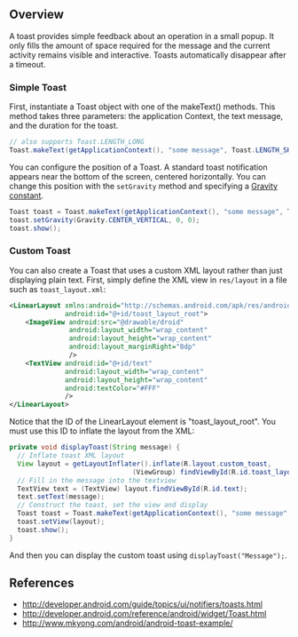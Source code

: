 ## Overview

A toast provides simple feedback about an operation in a small popup. It only fills the amount of space required for the message and the current activity remains visible and interactive. Toasts automatically disappear after a timeout.

### Simple Toast

First, instantiate a Toast object with one of the makeText() methods. This method takes three parameters: the application Context, the text message, and the duration for the toast. 

```java
// also supports Toast.LENGTH_LONG
Toast.makeText(getApplicationContext(), "some message", Toast.LENGTH_SHORT).show();
```

You can configure the position of a Toast. A standard toast notification appears near the bottom of the screen, centered horizontally. You can change this position with the `setGravity` method and specifying a [Gravity constant](http://developer.android.com/reference/android/view/Gravity.html).

```java
Toast toast = Toast.makeText(getApplicationContext(), "some message", Toast.LENGTH_SHORT);
toast.setGravity(Gravity.CENTER_VERTICAL, 0, 0);
toast.show();
```

### Custom Toast

You can also create a Toast that uses a custom XML layout rather than just displaying plain text. First, simply define the XML view in `res/layout` in a file such as `toast_layout.xml`:

```xml
<LinearLayout xmlns:android="http://schemas.android.com/apk/res/android"
              android:id="@+id/toast_layout_root">
    <ImageView android:src="@drawable/droid"
               android:layout_width="wrap_content"
               android:layout_height="wrap_content"
               android:layout_marginRight="8dp"
               />
    <TextView android:id="@+id/text"
              android:layout_width="wrap_content"
              android:layout_height="wrap_content"
              android:textColor="#FFF"
              />
</LinearLayout>
```

Notice that the ID of the LinearLayout element is "toast_layout_root". You must use this ID to inflate the layout from the XML:

```java
private void displayToast(String message) {
  // Inflate toast XML layout
  View layout = getLayoutInflater().inflate(R.layout.custom_toast,
                               (ViewGroup) findViewById(R.id.toast_layout_root));
  // Fill in the message into the textview
  TextView text = (TextView) layout.findViewById(R.id.text);
  text.setText(message); 
  // Construct the toast, set the view and display
  Toast toast = Toast.makeText(getApplicationContext(), "some message", Toast.LENGTH_SHORT);
  toast.setView(layout);
  toast.show();
}
```

And then you can display the custom toast using `displayToast("Message");`.

## References

 * <http://developer.android.com/guide/topics/ui/notifiers/toasts.html>
 * <http://developer.android.com/reference/android/widget/Toast.html>
 * <http://www.mkyong.com/android/android-toast-example/>